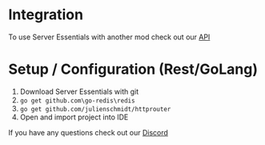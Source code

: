 # Integration
To use Server Essentials with another mod check out our [API]()

# Setup / Configuration (Rest/GoLang)

1. Download Server Essentials with git
2. `go get github.com\go-redis\redis`
2. `go get github.com/julienschmidt/httprouter`
3. Open and import project into IDE

If you have any questions check out our [Discord](https://discord.gg/jMHgCAY)
